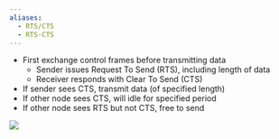 ```yaml
---
aliases:
  - RTS/CTS
  - RTS-CTS
---
```

- First exchange control frames before transmitting data
	- Sender issues Request To Send (RTS), including length of data
	- Receiver responds with Clear To Send (CTS)
- If sender sees CTS, transmit data (of specified length)
- If other node sees CTS, will idle for specified period
- If other node sees RTS but not CTS, free to send

![](OSI%20layers/Link%20Layer/virtual-carrier-sensing.png)
